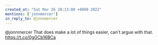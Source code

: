 ```yaml
---
created_at: "Sat Mar 26 20:13:00 +0000 2022"
mentions: ['jonnmercer']
in_reply_to: @jonnmercer
---
```


@jonnmercer That does make a lot of things easier,  can't argue with that. https://t.co/0gGCb16BCa